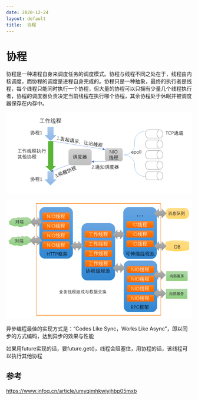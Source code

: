```yaml
---
date: 2020-12-24
layout: default
title:  协程
---
```


# 协程

协程是一种进程自身来调度任务的调度模式。协程与线程不同之处在于，线程由内核调度，而协程的调度是进程自身完成的。协程只是一种抽象，最终的执行者是线程，每个线程只能同时执行一个协程，但大量的协程可以只拥有少量几个线程执行者，协程的调度器负责决定当前线程在执行哪个协程，其余协程处于休眠并被调度器保存在内存中。

![image-20201224105916229](https://github.com/garydai/garydai.github.com/raw/master/_posts/pic/image-20201224105916229.png)

![image-20201224105235107](https://github.com/garydai/garydai.github.com/raw/master/_posts/pic/image-20201224105235107.png)

异步编程最佳的实现方式是：“Codes Like Sync，Works Like Async”，即以同步的方式编码，达到异步的效果与性能

如果用future实现的话，要future.get()，线程会阻塞住，用协程的话，该线程可以执行其他协程

## 参考

https://www.infoq.cn/article/umyqimhkwiyjhbp05mxb